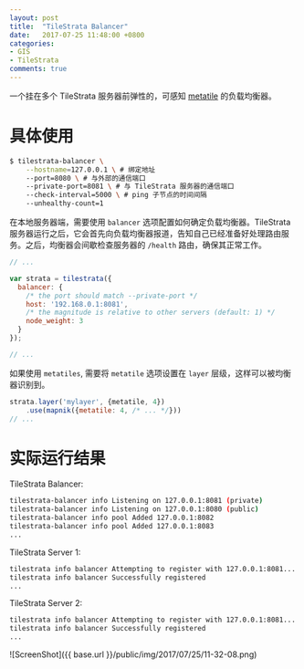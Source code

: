 ```yaml
---
layout: post
title:  "TileStrata Balancer"
date:   2017-07-25 11:48:00 +0800
categories:
- GIS
- TileStrata
comments: true
---
```

一个挂在多个 TileStrata 服务器前弹性的，可感知 [metatile](http://wiki.openstreetmap.org/wiki/Meta_tiles) 的负载均衡器。

# 具体使用
```bash
$ tilestrata-balancer \
	--hostname=127.0.0.1 \ # 绑定地址
	--port=8080 \ # 与外部的通信端口
	--private-port=8081 \ # 与 TileStrata 服务器的通信端口
	--check-interval=5000 \ # ping 子节点的时间间隔
	--unhealthy-count=1
```
在本地服务器端，需要使用 `balancer` 选项配置如何确定负载均衡器。TileStrata 服务器运行之后，它会首先向负载均衡器报道，告知自己已经准备好处理路由服务。之后，均衡器会间歇检查服务器的 `/health` 路由，确保其正常工作。
```javascript
// ...

var strata = tilestrata({
  balancer: {
    /* the port should match --private-port */
    host: '192.168.0.1:8081',
    /* the magnitude is relative to other servers (default: 1) */
    node_weight: 3
  }
});

// ...
```

如果使用 `metatiles`, 需要将 `metatile` 选项设置在 `layer` 层级，这样可以被均衡器识别到。
```javascript
strata.layer('mylayer', {metatile, 4})
	.use(mapnik({metatile: 4, /* ... */}))
// ...
```


# 实际运行结果
TileStrata Balancer:
```bash
tilestrata-balancer info Listening on 127.0.0.1:8081 (private)
tilestrata-balancer info Listening on 127.0.0.1:8080 (public)
tilestrata-balancer info pool Added 127.0.0.1:8082
tilestrata-balancer info pool Added 127.0.0.1:8083
...
```

TileStrata Server 1:
```bash
tilestrata info balancer Attempting to register with 127.0.0.1:8081...
tilestrata info balancer Successfully registered
...
```

TileStrata Server 2:
```bash
tilestrata info balancer Attempting to register with 127.0.0.1:8081...
tilestrata info balancer Successfully registered
...
```
![ScreenShot]({{ base.url }}/public/img/2017/07/25/11-32-08.png)
